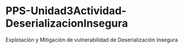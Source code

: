 # PPS-Unidad3Actividad-DeserializacionInsegura
Explotación y Mitigación de vulnerabilidad de Deserialización Insegura
